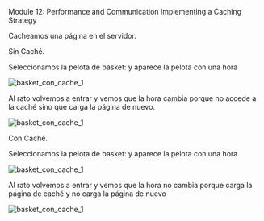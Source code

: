 Module 12: Performance and Communication
Implementing a Caching Strategy



Cacheamos una página en el servidor.

Sin Caché.

Seleccionamos la pelota de basket: y aparece la pelota con una hora

![basket_con_cache_1](https://github.com/JuanjoSalva/Implementing-a-Caching-Strategy/blob/master/CachingExample/img/basket_sin_cache_1.PNG)

Al rato volvemos a entrar y vemos que la hora cambia porque no accede a la caché sino que carga la página de nuevo.

![basket_con_cache_1](https://github.com/JuanjoSalva/Implementing-a-Caching-Strategy/blob/master/CachingExample/img/basket_sin_cache_2.PNG)

Con Caché.

Seleccionamos la pelota de basket: y aparece la pelota con una hora

![basket_con_cache_1](https://github.com/JuanjoSalva/Implementing-a-Caching-Strategy/blob/master/CachingExample/img/basket_con_cache_1.PNG)

Al rato volvemos a entrar y vemos que la hora no cambia porque carga la página de caché y no carga la página de nuevo

![basket_con_cache_1](https://github.com/JuanjoSalva/Implementing-a-Caching-Strategy/blob/master/CachingExample/img/basket_con_cache_2.PNG)

